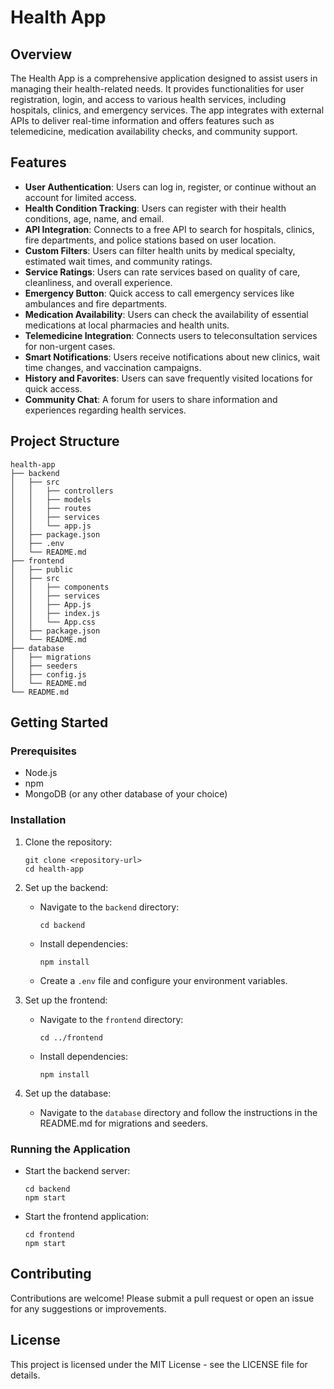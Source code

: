 # Health App

## Overview
The Health App is a comprehensive application designed to assist users in managing their health-related needs. It provides functionalities for user registration, login, and access to various health services, including hospitals, clinics, and emergency services. The app integrates with external APIs to deliver real-time information and offers features such as telemedicine, medication availability checks, and community support.

## Features
- **User Authentication**: Users can log in, register, or continue without an account for limited access.
- **Health Condition Tracking**: Users can register with their health conditions, age, name, and email.
- **API Integration**: Connects to a free API to search for hospitals, clinics, fire departments, and police stations based on user location.
- **Custom Filters**: Users can filter health units by medical specialty, estimated wait times, and community ratings.
- **Service Ratings**: Users can rate services based on quality of care, cleanliness, and overall experience.
- **Emergency Button**: Quick access to call emergency services like ambulances and fire departments.
- **Medication Availability**: Users can check the availability of essential medications at local pharmacies and health units.
- **Telemedicine Integration**: Connects users to teleconsultation services for non-urgent cases.
- **Smart Notifications**: Users receive notifications about new clinics, wait time changes, and vaccination campaigns.
- **History and Favorites**: Users can save frequently visited locations for quick access.
- **Community Chat**: A forum for users to share information and experiences regarding health services.

## Project Structure
```
health-app
├── backend
│   ├── src
│   │   ├── controllers
│   │   ├── models
│   │   ├── routes
│   │   ├── services
│   │   └── app.js
│   ├── package.json
│   ├── .env
│   └── README.md
├── frontend
│   ├── public
│   ├── src
│   │   ├── components
│   │   ├── services
│   │   ├── App.js
│   │   ├── index.js
│   │   └── App.css
│   ├── package.json
│   └── README.md
├── database
│   ├── migrations
│   ├── seeders
│   ├── config.js
│   └── README.md
└── README.md
```

## Getting Started

### Prerequisites
- Node.js
- npm
- MongoDB (or any other database of your choice)

### Installation

1. Clone the repository:
   ```
   git clone <repository-url>
   cd health-app
   ```

2. Set up the backend:
   - Navigate to the `backend` directory:
     ```
     cd backend
     ```
   - Install dependencies:
     ```
     npm install
     ```
   - Create a `.env` file and configure your environment variables.

3. Set up the frontend:
   - Navigate to the `frontend` directory:
     ```
     cd ../frontend
     ```
   - Install dependencies:
     ```
     npm install
     ```

4. Set up the database:
   - Navigate to the `database` directory and follow the instructions in the README.md for migrations and seeders.

### Running the Application

- Start the backend server:
  ```
  cd backend
  npm start
  ```

- Start the frontend application:
  ```
  cd frontend
  npm start
  ```

## Contributing
Contributions are welcome! Please submit a pull request or open an issue for any suggestions or improvements.

## License
This project is licensed under the MIT License - see the LICENSE file for details.